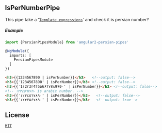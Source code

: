 ## IsPerNumberPipe

This pipe take a '[`Template expressions`](https://angular.io/guide/template-syntax#!)' and check it is persian number?

##### Example

``` typescript
import {PersianPipesModule} from 'angular2-persian-pipes'

@NgModule({
  imports: [
    PersianPipesModule
  ]
})
```

```html
<h3>{{1234567890 | isPerNumber}}</h3>   <!--output: false-->
<h3>{{'1234567890' | isPerNumber}}</h3> <!--output: false-->
<h3>{{'1۱2۲3۳4۴5۵6۶7۷8۸9۹0۰' | isPerNumber}}</h3> <!--output: false-->
<!-- ۱۲۳٤٥٦۷۸۹۰ is arabic number. -->
<h3>{{'۱۲۳٤٥٦۷۸۹۰' | isPerNumber}}</h3>   <!--output: false-->
<h3>{{'۱۲۳۴۵۶۷۸۹۰' | isPerNumber}}</h3>   <!--output: true-->
```

## License

[`MIT`](./LICENSE.md)
